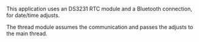 
This application uses an DS3231 RTC module and a Bluetooth connection, for date/time adjusts.

The thread module assumes the communication and passes the adjusts to the main thread.
